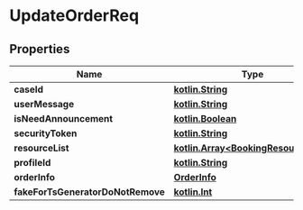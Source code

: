 # UpdateOrderReq

## Properties
Name | Type | Description | Notes
------------ | ------------- | ------------- | -------------
**caseId** | [**kotlin.String**](.md) |  | 
**userMessage** | [**kotlin.String**](.md) |  |  [optional]
**isNeedAnnouncement** | [**kotlin.Boolean**](.md) |  |  [optional]
**securityToken** | [**kotlin.String**](.md) |  |  [optional]
**resourceList** | [**kotlin.Array&lt;BookingResourceReq&gt;**](BookingResourceReq.md) |  |  [optional]
**profileId** | [**kotlin.String**](.md) |  |  [optional]
**orderInfo** | [**OrderInfo**](OrderInfo.md) |  |  [optional]
**fakeForTsGeneratorDoNotRemove** | [**kotlin.Int**](.md) |  |  [optional]
